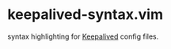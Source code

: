 # keepalived-syntax.vim

syntax highlighting for [Keepalived](http://www.keepalived.org/) config files.


